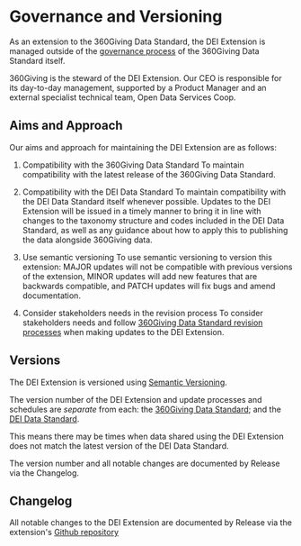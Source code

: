 # Governance and Versioning

As an extension to the 360Giving Data Standard, the DEI Extension is managed outside of the [governance process](https://standard.threesixtygiving.org/en/latest/about/governance/) of the 360Giving Data Standard itself.

360Giving is the steward of the DEI Extension. Our CEO is responsible for its day-to-day management, supported by a Product Manager and an external specialist technical team, Open Data Services Coop.

## Aims and Approach

Our aims and approach for maintaining the DEI Extension are as follows:

1. Compatibility with the 360Giving Data Standard
To maintain compatibility with the latest release of the 360Giving Data Standard. 

2. Compatibility with the DEI Data Standard
To maintain compatibility with the DEI Data Standard itself whenever possible. Updates to the DEI Extension will be issued in a timely manner to bring it in line with changes to the taxonomy structure and codes included in the DEI Data Standard, as well as any guidance about how to apply this to publishing the data alongside 360Giving data.

3. Use semantic versioning
To use semantic versioning to version this extension: MAJOR updates will not be compatible with previous versions of the extension, MINOR updates will add new features that are backwards compatible, and PATCH updates will fix bugs and amend documentation. 

4. Consider stakeholders needs in the revision process
To consider stakeholders needs and follow [360Giving Data Standard revision processes](https://standard.threesixtygiving.org/en/latest/about/governance/#the-revision-process) when making updates to the DEI Extension.

## Versions

The DEI Extension is versioned using [Semantic Versioning](https://semver.org/).

The version number of the DEI Extension and update processes and schedules are *separate* from each: the [360Giving Data Standard](https://standard.threesixtygiving.org/en/latest/about/governance/#versions); and the [DEI Data Standard](https://www.funderscollaborativehub.org.uk/collaborations/dei-data-standard).

This means there may be times when data shared using the DEI Extension does not match the latest version of the DEI Data Standard.

The version number and all notable changes are documented by Release via the Changelog.

## Changelog

All notable changes to the DEI Extension are documented by Release via the extension's [Github repository](https://github.com/ThreeSixtyGiving/360-dei/releases)


